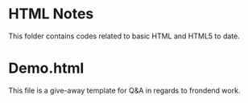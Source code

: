 # HTML Notes
This folder contains codes related to basic HTML and HTML5 to date.

# Demo.html
This file is a give-away template for Q&A in regards to frondend work.